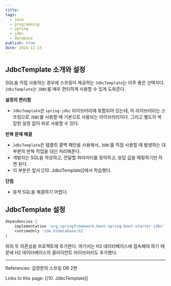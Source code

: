 ```yaml
---
title: 
tags:
  - java
  - programming
  - spring
  - jdbc
  - database
publish: true
date: 2024-12-15
---
```

## JdbcTemplate 소개와 설정
SQL을 직접 사용하는 경우에 스프링이 제공하는 `JdbcTemplate`는 아주 좋은 선택지다. `JdbcTemplate`는 `JDBC`를 매우 편리하게 사용할 수 있게 도와준다.

**설정의 편리함**

- `JdbcTemplate`은 `spring-jdbc` 라이브러리에 포함되어 있는데, 이 라이브러리는 스프링으로 `JDBC`를 사용할 때 기본으로 사용되는 라이브러리이다. 그리고 별도의 복잡한 설정 없이 바로 사용할 수 있다.

**반복 문제 해결**
- `JdbcTemplate`은 템플릿 콜백 패턴을 사용해서, `JDBC`를 직접 사용할 때 발생하는 대부분의 반복 작업을 대신 처리해준다.
- 개발자는 SQL을 작성하고, 전달할 파라미터를 정의하고, 응답 값을 매핑하기만 하면 된다.
- 이 부분은 앞서 [[10. JdbcTemplate]]에서 학습했다.


**단점**
- 동적 SQL을 해결하기 어렵다.

## JdbcTemplate 설정

```gradle title="build.gradle"
dependencies {
	implementation 'org.springframework.boot:spring-boot-starter-jdbc'
	runtimeOnly 'com.h2database:h2'
}
```

위의 두 의존성을 프로젝트에 추가한다. 여기서는 H2 데이터베이스에 접속해야 하기 때문에 H2 데이터베이스의 클라이언트 라이브러리도 추가했다.



---
References: 김영한의 스프링 DB 2편

Links to this page: [[10. JdbcTemplate]]